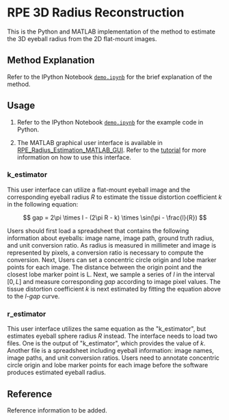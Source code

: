 # RPE 3D Radius Reconstruction

This is the Python and MATLAB implementation of the method to estimate the 3D eyeball radius from the 2D flat-mount images.

## Method Explanation

Refer to the IPython Notebook [`demo.ipynb`](./demo.ipynb) for the brief explanation of the method.


## Usage

1. Refer to the IPython Notebook [`demo.ipynb`](./demo.ipynb) for the example code in Python.

2. The MATLAB graphical user interface is available in [RPE_Radius_Estimation_MATLAB_GUI](./RPE_Radius_Estimation_MATLAB_GUI). Refer to the [tutorial](./RPE_Radius_Estimation_MATLAB_GUI/UserGuide.pptx) for more information on how to use this interface.

### k_estimator

This user interface can utilize a flat-mount eyeball image and the corresponding eyeball radius $R$ to estimate the tissue distortion coefficient $k$ in the following equation:

$$ gap = 2\pi \times l - (2\pi R - k) \times \sin(\pi - \frac{l}{R}) $$

Users should first load a spreadsheet that contains the following information about eyeballs: image name, image path, ground truth radius, and unit conversion ratio. As radius is measured in millimeter and image is represented by pixels, a conversion ratio is necessary to compute the conversion. Next, Users can set a concentric circle origin and lobe marker points for each image. The distance between the origin point and the closest lobe marker point is L. Next, we sample a series of $l$ in the interval $[0, L]$ and measure corresponding $gap$ according to image pixel values. The tissue distortion coefficient $k$ is next estimated by fitting the equation above to the $l$-$gap$ curve.

### r_estimator

This user interface utilizes the same equation as the "k_estimator", but estimates eyeball sphere radius $R$ instead. The interface needs to load two files. One is the output of "k_estimator", which provides the value of $k$. Another file is a spreadsheet including eyeball information: image names, image paths, and unit conversion ratios. Users need to annotate concentric circle origin and lobe marker points for each image before the software produces estimated eyeball radius.

## Reference

Reference information to be added.
